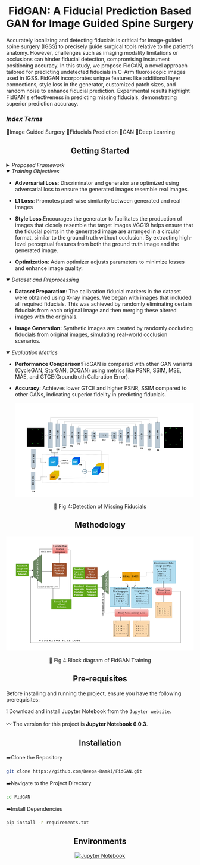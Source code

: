 <h1 align="center">FidGAN: A Fiducial Prediction Based GAN for Image Guided Spine Surgery</h1>

<p  align="center">  
  
Accurately localizing and detecting fiducials is critical for image-guided spine surgery (IGSS) to precisely guide surgical tools relative to the patient’s anatomy. However, challenges such as imaging modality limitations or occlusions can hinder fiducial detection, compromising instrument positioning accuracy. In this study, we propose FidGAN, a novel approach tailored for predicting undetected fiducials in C-Arm fluoroscopic images used in IGSS. FidGAN incorporates unique features like additional layer connections, style loss in the generator, customized patch sizes, and random noise to enhance fiducial prediction. Experimental results highlight FidGAN's effectiveness in predicting missing fiducials, demonstrating superior prediction accuracy.
</p>

<h3 > <i>Index Terms</i> </h3> 

 :diamond_shape_with_a_dot_inside:Image Guided Surgery
  :diamond_shape_with_a_dot_inside:Fiducials Prediction
  :diamond_shape_with_a_dot_inside:GAN
  :diamond_shape_with_a_dot_inside:Deep Learning
  

</div>


## <div align="center">Getting Started</div>

<details>
  <summary><i>Proposed  Framework</i></summary>



- **Architecture:**:FidGAN adopts an `altered U-Net` like structure, effective for image generation and transformation tasks.

- **Encoder-Decoder:**:</ln> The proposed U-Net architecture is tailored for generating images from occluded
fiducial point input images. Incorporates feature extraction connections, or skip connections, within the encoder, where features from the first layer, downsampled to [1, 64, 128, 128], to enhancing the extraction of detailed features like edges and textures. Edges are crucial for delineating the boundaries of fiducial points, outlining specific
points, while textures help distinguish between different fiducials based on the calibration drum plates.

- **Input and Output**: Takes an input image with `occluded fiducials` and outputs a reconstructed image with `predicted fiducials`.
<br/>

</details>
<details open>
<summary><i>Training Objectives</i></summary>

  
- **Adversarial Loss**: Discriminator and generator are optimized using adversarial loss to ensure the generated images resemble real images.
  
- **L1 Loss**: Promotes pixel-wise similarity between generated and real images
  
- **Style Loss**:Encourages the generator to facilitates the production of images that closely resemble
the target images.VGG19 helps ensure that the fiducial points in the generated image are arranged in a circular format, similar to the ground truth without occlusion. By extracting high-level perceptual features from both the ground truth image and the generated image.
  
- **Optimization**: Adam optimizer adjusts parameters to minimize losses and enhance image quality.
  </details>
  
  <details open>
<summary><i>Dataset and Preprocessing</i></summary>


- **Dataset Preparation**: The calibration fiducial markers in the dataset were obtained using
X-ray images. We began with images that included all required fiducials. This was achieved by randomly eliminating certain fiducials from each original image and then merging these altered images with the originals.
  
- **Image Generation:** Synthetic images are created by randomly occluding fiducials from original images, simulating real-world occlusion scenarios.


</details>

<details open>
<summary><i>Evaluation Metrics</i></summary>

  
- **Performance Comparison**:FidGAN is compared with other GAN variants (CycleGAN, StarGAN, DCGAN) using metrics like PSNR, SSIM, MSE, MAE, and GTCE(Groundtruth Calbration Error).
  
- **Accuracy**: Achieves lower GTCE and higher PSNR, SSIM compared to other GANs, indicating superior fidelity in predicting fiducials.
  
  <p align="center">
  <img src="Images/Encoder decoder.png">
</p>
<div align = "center">
  
  :small_orange_diamond: Fig 4:Detection of Missing Fiducials
</div>
</details>

## <div align="center">Methodology</div>

<p align="center">
  <img src="Images/Block diagram.png">
</p>
<div align = "center">
  
  :small_orange_diamond: Fig 4:Block diagram of FidGAN Training
</div>

## <div align="center">Pre-requisites</div>
Before installing and running the project, ensure you have the following prerequisites:

 :grey_exclamation: Download and install Jupyter Notebook from the `Jupyter website`.
 
 :wavy_dash: The version for this project is **Jupyter Notebook 6.0.3**.

## <div align="center">Installation</div>
:arrow_right:Clone the Repository
```bash
git clone https://github.com/Deepa-Ramki/FidGAN.git
```

:arrow_right:Navigate to the Project Directory
```bash
cd FidGAN
```
:arrow_right:Install Dependencies
```bash
pip install -r requirements.txt
```
## <div align="center">Environments</div>
<div align="center">
 <a href="https://jupyter.org/">
    <img src="https://jupyter.org/assets/homepage/main-logo.svg" width="10%" alt="Jupyter Notebook" /></a>
  </a>
</div>
